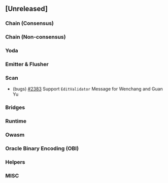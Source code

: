 <!--
(feat): New feature
(impv): Improvement / Enhancement
(docs): Documentation
(bugs): Bug fixes
(chore): Chore/cleanup work
-->

## [Unreleased]

### Chain (Consensus)

### Chain (Non-consensus)

### Yoda

### Emitter & Flusher

### Scan

- (bugs) [\#2383](https://github.com/bandprotocol/bandchain/pull/2383) Support `EditValidator` Message for Wenchang and Guan Yu

### Bridges

### Runtime

### Owasm

### Oracle Binary Encoding (OBI)

### Helpers

### MISC
